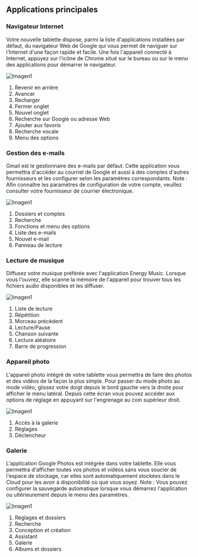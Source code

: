 ## Applications principales

### Navigateur Internet

Votre nouvelle tablette dispose, parmi la liste d'applications installées par défaut, du navigateur Web de Google qui vous permet de naviguer sur l'Internet d'une façon rapide et facile. Une fois l'appareil connecté à Internet, appuyez sur l'icône de Chrome situé sur le bureau ou sur le menu des applications pour démarrer le navigateur.

![Imagen1](http://static.energysistem.com/images/manuals/42547/587cf874e3b05.jpg)

1. Revenir en arrière
2. Avancer
3. Recharger
4. Fermer onglet
5. Nouvel onglet
6. Recherche sur Google ou adresse Web
7. Ajouter aux favoris
8. Recherche vocale
9. Menu des options

### Gestion des e-mails

Gmail est le gestionnaire des e-mails par défaut. Cette application vous permettra d'accéder au courriel de Google et aussi à des comptes d'autres fournisseurs et les configurer selon les paramètres correspondants. Note : Afin connaître les paramètres de configuration de votre compte, veuillez consulter votre fournisseur de courrier électronique.

![Imagen1](http://static.energysistem.com/images/manuals/42547/587cf88c8069c.jpg)

1. Dossiers et comptes
2. Recherche
3. Fonctions et menu des options
4. Liste des e-mails
5. Nouvel e-mail
6. Panneau de lecture

### Lecture de musique

Diffusez votre musique préférée avec l'application Energy Music. Lorsque vous l'ouvrez, elle scanne la mémoire de l'appareil pour trouver tous les fichiers audio disponibles et les diffuser.

![Imagen1](http://static.energysistem.com/images/manuals/42547/587cf8a621b11.jpg)

1. Liste de lecture
2. Répétition
3. Morceau précédent
4. Lecture/Pause
5. Chanson suivante
6. Lecture aléatoire
7. Barre de progression

### Appareil photo

L'appareil photo intégré de votre tablette vous permettra de faire des photos et des vidéos de la façon la plus simple. Pour passer du mode photo au mode vidéo, glissez votre doigt depuis le bord gauche vers la droite pour afficher le menu latéral. Depuis cette écran vous pouvez accéder aux options de réglage en appuyant sur l'engrenage au coin supérieur droit.

![Imagen1](http://static.energysistem.com/images/manuals/42547/587cf8d408863.jpg)

1. Accès à la galerie
2. Réglages
3. Déclencheur

### Galerie

L'application Google Photos est intégrée dans votre tablette. Elle vous permettra d'afficher toutes vos photos et vidéos sans vous soucier de l'espace de stockage, car elles sont automatiquement stockées dans le Cloud pour les avoir à disponibilité où que vous soyez. Note : Vous pouvez configurer la sauvegarde automatique lorsque vous démarrez l'application ou ultérieurement depuis le menu des paramètres.

![Imagen1](http://static.energysistem.com/images/manuals/42547/587cf90572c13.jpg)

1. Réglages et dossiers
2. Recherche
3. Conception et création
4. Assistant
5. Galerie
6. Albums et dossiers
